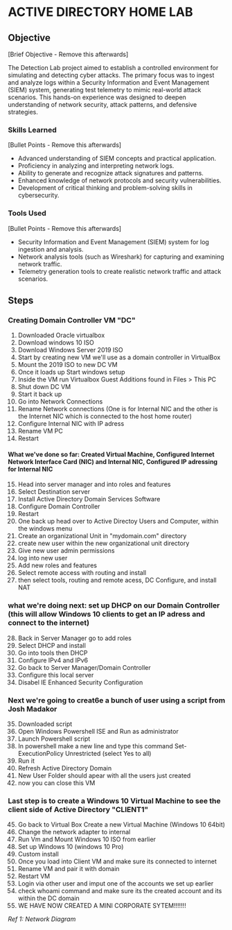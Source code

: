 # ACTIVE DIRECTORY HOME LAB

## Objective
[Brief Objective - Remove this afterwards]

The Detection Lab project aimed to establish a controlled environment for simulating and detecting cyber attacks. The primary focus was to ingest and analyze logs within a Security Information and Event Management (SIEM) system, generating test telemetry to mimic real-world attack scenarios. This hands-on experience was designed to deepen understanding of network security, attack patterns, and defensive strategies.

### Skills Learned
[Bullet Points - Remove this afterwards]

- Advanced understanding of SIEM concepts and practical application.
- Proficiency in analyzing and interpreting network logs.
- Ability to generate and recognize attack signatures and patterns.
- Enhanced knowledge of network protocols and security vulnerabilities.
- Development of critical thinking and problem-solving skills in cybersecurity.

### Tools Used
[Bullet Points - Remove this afterwards]

- Security Information and Event Management (SIEM) system for log ingestion and analysis.
- Network analysis tools (such as Wireshark) for capturing and examining network traffic.
- Telemetry generation tools to create realistic network traffic and attack scenarios.

## Steps
### Creating Domain Controller VM "DC"
1. Downloaded Oracle virtualbox
2. Download windows 10 ISO
3. Download Windows Server 2019 ISO
4. Start by creating new VM we'll use as a domain controller in VirtualBox
5. Mount the 2019 ISO to new DC VM
6. Once it loads up Start windows setup
7. Inside the VM run Virtualbox Guest Additions found in Files > This PC
8. Shut down DC VM
9. Start it back up
10. Go into Network Connections
11. Rename Network connections (One is for Internal NIC and the other is the Internet NIC which is connected to the host home router)
12. Configure Internal NIC with IP adress
13. Rename VM PC
14. Restart
#### What we've done so far: Created Virtual Machine, Configured Internet Network Interface Card (NIC) and Internal NIC, Configured IP adressing for Internal NIC

15. Head into server manager and into roles and features
16. Select Destination server
17. Install Active Directory Domain Services Software
18. Configure Domain Controller
19. Restart
20. One back up head over to Active Directoy Users and Computer, within the windows menu
21. Create an organizational Unit in "mydomain.com" directory
22. create new user within the new organizational unit directory
23. Give new user admin permissions
24. log into new user
25. Add new roles and features
26. Select remote access with routing and install
27. then select tools, routing and remote acess, DC Configure, and install NAT
### what we're doing next: set up DHCP on our Domain Controller (this will allow Windows 10 clients to get an IP adress and connect to the internet)

28. Back in Server Manager go to add roles
29. Select DHCP and install
30. Go into tools then DHCP
31. Configure IPv4 and IPv6
32. Go back to Server Manager/Domain Controller
33. Configure this local server
34. Disabel IE Enhanced Security Configuration
### Next we're going to creat6e a bunch of user using a script from Josh Madakor

35. Downloaded script
36. Open Windows Powershell ISE and Run as administrator
38. Launch Powershell script
39. In powershell make a new line and type this command Set-ExecutionPolicy Unrestricted (select Yes to all)
40. Run it
41. Refresh Active Directory Domain
42. New User Folder should apear with all the users just created
43. now you can close this VM
### Last step is to create a Windows 10 Virtual Machine to see the client side of Active Directory "CLIENT1"

45. Go back to Virtual Box Create a new Virtual Machine (Windows 10 64bit) 
46. Change the network adapter to internal
47. Run Vm and Mount Windows 10 ISO from earlier
48. Set up Windows 10 (windows 10 Pro)
49. Custom install
50. Once you load into Client VM and make sure its connected to internet
51. Rename VM and pair it with domain
52. Restart VM
53. Login via other user and imput one of the accounts we set up earlier
54. check whoami command and make sure its the created account and its within the DC domain
55. WE HAVE NOW CREATED A MINI CORPORATE SYTEM!!!!!!!


*Ref 1: Network Diagram*
